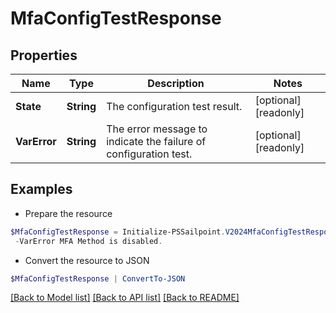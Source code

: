 # MfaConfigTestResponse
## Properties

Name | Type | Description | Notes
------------ | ------------- | ------------- | -------------
**State** | **String** | The configuration test result. | [optional] [readonly] 
**VarError** | **String** | The error message to indicate the failure of configuration test. | [optional] [readonly] 

## Examples

- Prepare the resource
```powershell
$MfaConfigTestResponse = Initialize-PSSailpoint.V2024MfaConfigTestResponse  -State SUCCESS `
 -VarError MFA Method is disabled.
```

- Convert the resource to JSON
```powershell
$MfaConfigTestResponse | ConvertTo-JSON
```

[[Back to Model list]](../README.md#documentation-for-models) [[Back to API list]](../README.md#documentation-for-api-endpoints) [[Back to README]](../README.md)


